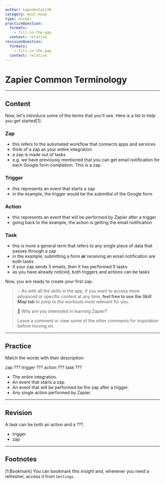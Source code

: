```yaml
---
author: kapnobatai136
category: must-know
type: normal
practiceQuestion:
  formats:
    - fill-in-the-gap
  context: relative
revisionQuestion:
  formats:
    - fill-in-the-gap
  context: relative
---
```


# Zapier Common Terminology


---

## Content

Now, let's introduce some of the terms that you'll see. Here is a list to help you get started[1].

### Zap

- this refers to the automated workflow that connects apps and services
- think of a zap as your entire integration
- a zap is made out of tasks
- e.g. we have previously mentioned that you can get email notification for each Google form completion. This is a zap.

### Trigger

- this represents an event that starts a zap
- in the example, the trigger would be the submittal of the Google form

### Action

- this represents an event that will be performed by Zapier after a trigger
- going back to the example, the action is getting the email notification

### Task

- this is more a general term that refers to any single piece of data that passes through a zap
- in the example, submitting a form **or** receiving an email notification are both tasks
- if your zap sends 5 emails, then it has performed 5 tasks
- as you have already noticed, both triggers and actions can be tasks

Now, you are ready to create your first zap.

> 💡 As with all the skills in the app, if you want to access more advanced or specific content at any time, **feel free to use the *Skill Map* tab** to jump to the workouts most relevant for you.

> 💬 Why are you interested in learning Zapier?
>
> Leave a comment or view some of the other comments for inspiration before moving on.


---

## Practice

Match the words with their description:

zap     ???
trigger ???
action  ???
task    ???

- The entire integration.
- An event that starts a zap.
- An event that will be performed be the zap after a trigger.
- Any single action performed by Zapier.


---

## Revision

A task can be both an action and a ???.

- trigger
- zap


---

## Footnotes

[1:Bookmark]
You can bookmark this insight and, whenever you need a refresher, access it from `Settings`.
